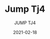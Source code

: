 ---
designer: "Pedrali R&D"
description: "The%20tables%20of%20Jump%20collection%20are%20light%20and%20stackable%2C%20designed%20for%20different%20contexts%20and%20able%20to%20meet%20any%20space%20and%20movement%20requirements.%20Table%20with%20four%20aluminium%20legs%20and%20solid%20laminate%20top%2C%20available%20in%20different%20shapes%2C%20sizes%20and%20finishes."
image_primary: "img/Jump_TJ4_07_zoom.jpg"
image_secondary: "img/Jump_TJ4_08_zoom.jpg"
manufacturer: "Pedrali"
href: "https://www.pedrali.it/en/products/catalog/Table-JUMP-TJ4/"
subtitle: "JUMP TJ4"
tags: 
  - "Pedrali"
  - "Tables"
title: "Jump Tj4"
category: "Tables"
slug: "/manufacturers/pedrali/tables/pedrali-r-d-jump-tj-4"
date: "2021-02-18"
---